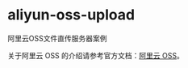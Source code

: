 # aliyun-oss-upload
阿里云OSS文件直传服务器案例

关于阿里云 OSS 的介绍请参考官方文档：<a href="https://help.aliyun.com/document_detail/31817.html?spm=a2c4g.11174283.2.2.1ee57da2B2809C">阿里云 OSS</a>。
